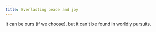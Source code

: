 ```yaml
---
title: Everlasting peace and joy
---
```


It can be ours (if we choose), but it can't be found in worldly pursuits.
